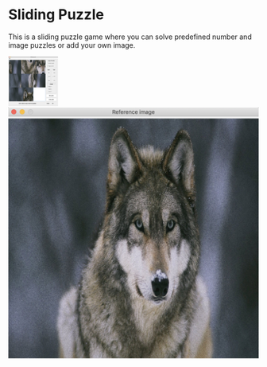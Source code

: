 # Sliding Puzzle
This is a sliding puzzle game where you can solve predefined number and image puzzles or add your own image.

<img src="screenshots/screenshot_game_window.png" width="100" height="100">

<img src="screenshots/screenshot_reference_img.png">

